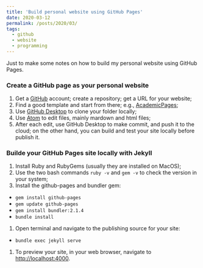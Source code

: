 ```yaml
---
title: 'Build personal website using GitHub Pages'
date: 2020-03-12
permalink: /posts/2020/03/
tags:
  - github
  - website
  - programming
---
```


Just to make some notes on how to build my personal website using GitHub Pages.

### Create a GitHub page as your personal website

1. Get a [GitHub](https://github.com/) account; create a repository; get a URL for your website;
2. Find a good template and start from there; e.g., [AcademicPages](https://github.com/academicpages/academicpages.github.io);
3. Use [GitHub Desktop](https://desktop.github.com/) to clone your folder locally;
4. Use [Atom](https://atom.io/) to edit files, mainly mardown and html files;
5. After each edit, use GitHub Desktop to make commit, and push it to the cloud; on the other hand, you can build and test your site locally before publish it.


### Builde your GitHub Pages site locally with Jekyll

1. Install Ruby and RubyGems (usually they are installed on MacOS);
1. Use the two bash commands `ruby -v` and `gem -v` to check the version in your system;
1. Install the github-pages and bundler gem:
  * `gem install github-pages`
  * `gem update github-pages`
  * `gem install bundler:2.1.4`
  * `bundle install`
1. Open terminal and navigate to the publishing source for your site:
  * `bundle exec jekyll serve`
1. To preview your site, in your web browser, navigate to [http://localhost:4000](http://localhost:4000).
